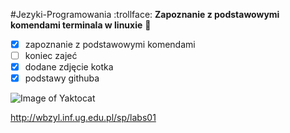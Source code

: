 #Jezyki-Programowania :trollface:
**Zapoznanie z podstawowymi komendami terminala w linuxie** :poop:
          
          
- [x] zapoznanie z podstawowymi komendami
- [ ] koniec zajeć
- [x] dodane zdjęcie kotka
- [x] podstawy githuba

![Image of Yaktocat](https://octodex.github.com/images/yaktocat.png)

http://wbzyl.inf.ug.edu.pl/sp/labs01



